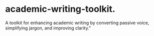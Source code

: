# academic-writing-toolkit.
A toolkit for enhancing academic writing by converting passive voice, simplifying jargon, and improving clarity.”
